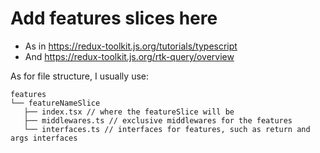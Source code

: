 # Add features slices here

- As in https://redux-toolkit.js.org/tutorials/typescript 
- And https://redux-toolkit.js.org/rtk-query/overview

As for file structure, I usually use:

```
features
└── featureNameSlice
   ├── index.tsx // where the featureSlice will be
   ├── middlewares.ts // exclusive middlewares for the features
   └── interfaces.ts // interfaces for features, such as return and args interfaces
```